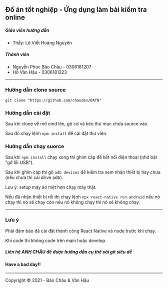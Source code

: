 ## Đồ án tốt nghiệp - Ứng dụng làm bài kiểm tra online

##### Giáo viên hướng dẫn

- Thầy: Lê Viết Hoàng Nguyên

##### Thành viên

- Nguyễn Phúc Bảo Châu - 0306181207
- Hồ Văn Hậu - 0306181223

---

### Hướng dẫn clone source

`git clone "https://github.com/chaudev/DATN"`

### Hướng dẫn cài đặt

Sau khi clone về mở cmd lên, gõ cd và kéo thư mục chứa source vào.

Sau đó chạy lệnh `npm install` để cài đặt thư viện.

### Hướng dẫn chạy suorce

Sau khi `npm install` chạy xong thì ghim cáp để kết nối điện thoại (nhớ bật "gỡ lỗi USB").

Sau khi ghim cáp thì gõ `adb devices` để kiểm tra xem nhận thiết bị hay chưa (nếu chưa thì cài drive adb).

Lưu ý: setup máy ảo mệt hơn chạy máy thật.

Nếu đã nhận thiết bị rồi thì chạy lệnh `npx react-native run-android` nếu nó chạy thì nó sẽ chạy còn nếu nó không chạy thì nó sẽ không chạy.

---

### Lưu ý

Phải đảm bảo đã cài đặt thành công React Native và node trước khi chạy.

Khi code thì không code trên main hoặc develop.

##### Liên hệ ANH CHÂU để được hướng dẫn cụ thể sài git siêu dễ

#### Have a bad day!!

---

Copyright © 2021 - Bảo Châu & Văn Hậu
